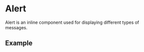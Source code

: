 <script setup>
  import AlertTabs from './AlertTabs.vue'
</script>

# Alert

Alert is an inline component used for displaying different types of messages.

## Example

<theme-switcher />

<alert-example></alert-example>

<alert-tabs />
